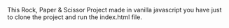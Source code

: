 This Rock, Paper & Scissor Project made in vanilla javascript
you have just to clone the project and run the index.html file.
